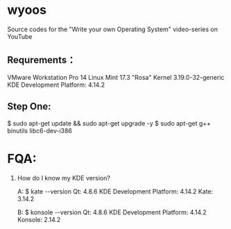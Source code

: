 # wyoos
Source codes for the "Write your own Operating System" video-series on YouTube
## Requrements：
   VMware Workstation Pro 14 
   Linux Mint 17.3 "Rosa"
   Kernel 3.19.0-32-generic 
   KDE Development Platform: 4.14.2 
   
   
   
## Step One:

   $ sudo apt-get update && sudo apt-get upgrade -y
   $ sudo apt-get g++ binutils libc6-dev-i386
  
# FQA:
   
   1. How do I know my KDE version?
   
      A:
      $ kate --version
         Qt: 4.8.6
         KDE Development Platform: 4.14.2 
         Kate: 3.14.2 
         
      B: 
      $ konsole --version
         Qt: 4.8.6
         KDE Development Platform: 4.14.2 
         Konsole: 2.14.2 


